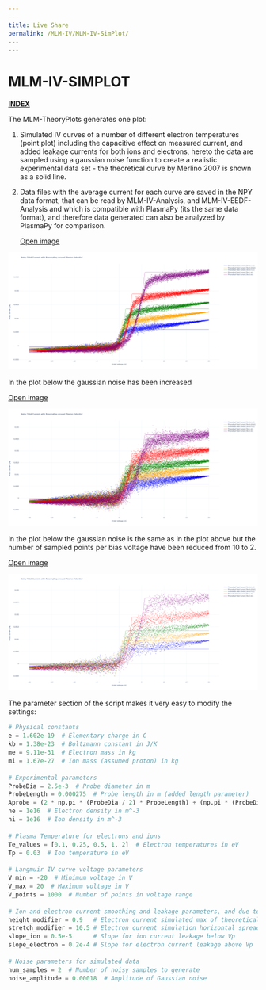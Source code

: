 ```yaml
---
​---
title: Live Share
permalink: /MLM-IV/MLM-IV-SimPlot/
​---
---
```


# MLM-IV-SIMPLOT

[**INDEX**](index.md)

The MLM-TheoryPlots generates one plot:

1. Simulated IV curves of a number of different electron temperatures (point plot) including the capacitive effect on measured current, and added leakage currents for both ions and electrons, hereto the data are sampled using a gaussian noise function to create a realistic experimental data set - the theoretical curve by Merlino 2007 is shown as a solid line.

2. Data files with the average current for each curve are saved in the NPY data format, that can be read by MLM-IV-Analysis, and MLM-IV-EEDF-Analysis and which is compatible with PlasmaPy (its the same data format), and therefore data generated can also be analyzed by PlasmaPy for comparison.

    <a href="images\xSimplot.png" onclick="window.open(this.href, 'popup', 'width=600,height=600'); return false;">Open image</a>

![First plot](.\images\xSimplot.png)

In the plot below the gaussian noise has been increased

 <a href="images\ySimplot2.png" onclick="window.open(this.href, 'popup', 'width=600,height=600'); return false;">Open image</a>

![First plot](.\images\ySimplot2.png)

In the plot below the gaussian noise is the same as in the plot above but the number of sampled points per bias voltage have been reduced from 10 to 2.

 <a href="images\zSimPlot3.png" onclick="window.open(this.href, 'popup', 'width=600,height=600'); return false;">Open image</a>

![MLM-IV-SimPlot3](.\images\zSimPlot3.png)

The parameter section of the script makes it very easy to modify the settings:

```python
# Physical constants
e = 1.602e-19  # Elementary charge in C
kb = 1.38e-23  # Boltzmann constant in J/K
me = 9.11e-31  # Electron mass in kg
mi = 1.67e-27  # Ion mass (assumed proton) in kg

# Experimental parameters
ProbeDia = 2.5e-3  # Probe diameter in m
ProbeLength = 0.000275  # Probe length in m (added length parameter)
Aprobe = (2 * np.pi * (ProbeDia / 2) * ProbeLength) + (np.pi * (ProbeDia / 2) ** 2)  # Probe area including cylindrical surface and end area in m^2
ne = 1e16  # Electron density in m^-3
ni = 1e16  # Ion density in m^-3

# Plasma Temperature for electrons and ions
Te_values = [0.1, 0.25, 0.5, 1, 2]  # Electron temperatures in eV
Tp = 0.03  # Ion temperature in eV

# Langmuir IV curve voltage parameters
V_min = -20  # Minimum voltage in V
V_max = 20  # Maximum voltage in V
V_points = 1000  # Number of points in voltage range

# Ion and electron current smoothing and leakage parameters, and due to plasma noise or averaging effects.
height_modifier = 0.9   # Electron current simulated max of theoretical max
stretch_modifier = 10.5 # Electron current simulation horizontal spread
slope_ion = 0.5e-5      # Slope for ion current leakage below Vp
slope_electron = 0.2e-4 # Slope for electron current leakage above Vp

# Noise parameters for simulated data
num_samples = 2  # Number of noisy samples to generate
noise_amplitude = 0.00018  # Amplitude of Gaussian noise
```

